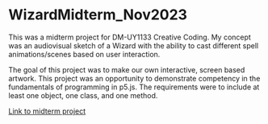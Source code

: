 # WizardMidterm_Nov2023

This was a midterm project for DM-UY1133 Creative Coding. My concept was an audiovisual sketch of a Wizard with the ability to cast different spell animations/scenes based on user interaction.

The goal of this project was to make our own interactive, screen based artwork. This project was an opportunity to demonstrate competency in the fundamentals of programming in p5.js. The requirements were to include at least one object, one class, and one method.


[Link to midterm project](https://audre70.github.io/WizardMidterm_Nov2023/)
